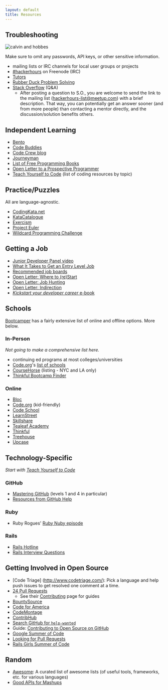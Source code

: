 ```yaml
---
layout: default
title: Resources
---
```


## Troubleshooting

![calvin and hobbes](http://picayune.uclick.com/comics/ch/1995/ch950617.gif)

Make sure to omit any passwords, API keys, or other sensitive information.

* mailing lists or IRC channels for local user groups or projects
* [#hackerhours](https://webchat.freenode.net/?channels=hackerhours) on Freenode (IRC)
* [Tutors](tutors.html)
* [Rubber Duck Problem Solving](http://www.codinghorror.com/blog/2012/03/rubber-duck-problem-solving.html)
* [Stack Overflow](http://stackoverflow.com/) (Q&A)
    * After posting a question to S.O., you are welcome to send the link to the mailing list (hackerhours-list@meetup.com) with a brief description.  That way, you can potentially get an answer sooner (and from more people) than contacting a mentor directly, and the discussion/solution benefits others.

## Independent Learning

* [Bento](http://www.bento.io)
* [Code Buddies](http://codebuddies.org/?rc=hh)
* [Code Crew blog](http://blog.codecrew.co/)
* [Journeyman](https://plus.google.com/communities/113669203485569960566?cfem=1)
* [List of Free Programming Books](http://resrc.io/list/10/list-of-free-programming-books/)
* [Open Letter to a Prospective Programmer](http://afeld.me/nerdery/500322)
* [Teach Yourself to Code](http://teachyourselftocode.com/) (list of coding resources by topic)

## Practice/Puzzles

All are language-agnostic.

* [CodingKata.net](http://codingkata.net/Katas)
* [KataCatalogue](http://codingdojo.org/cgi-bin/index.pl?KataCatalogue)
* [Exercism](http://exercism.io)
* [Project Euler](http://projecteuler.net)
* [Wildcard Programming Challenge](http://www.trywildcard.com/challenge)

## Getting a Job

* [Junior Developer Panel video](http://afeld.me/nerdery/522101)
* [What It Takes to Get an Entry Level Job](http://www.onedayonejob.com/blog/what-it-takes-to-get-an-entry-level-job/)
* [Recommended job boards](https://gist.github.com/afeld/5201086)
* [Open Letter: Where to (re)Start](http://afeld.me/nerdery/975651)
* [Open Letter: Job Hunting](http://afeld.me/nerdery/606069)
* [Open Letter: Indirection](http://afeld.me/nerdery/2920476)
* [*Kickstart your developer career* e-book](http://happybearsoftware.com/kickstart-your-developer-career)

## Schools

[Bootcamper](http://bootcamper.io/) has a fairly extensive list of online and offline options.  More below.

### In-Person

*Not going to make a comprehensive list here.*

* continuing ed programs at most colleges/universities
* [Code.org](http://www.code.org/)'s [list of schools](http://code.org/learn/local)
* [CourseHorse](http://coursehorse.com/) (listing - NYC and LA only)
* [Thinkful Bootcamp Finder](http://www.thinkful.com/bootcamps/)

### Online

* [Bloc](https://www.bloc.io)
* [Code.org](http://code.org/learn/beyond) (kid-friendly)
* [Code School](http://www.codeschool.com/)
* [LearnStreet](http://www.learnstreet.com/)
* [Skillshare](http://www.skillshare.com/classes/?levels=2&school=technology)
* [Tealeaf Academy](http://www.gotealeaf.com)
* [Thinkful](https://www.thinkful.com/)
* [Treehouse](http://teamtreehouse.com/)
* [Upcase](https://upcase.com)

## Technology-Specific

*Start with [Teach Yourself to Code](http://teachyourselftocode.com/)*

### GitHub

* [Mastering GitHub](http://hackerhours.org/resources.html#getting-involved-in-open-source) (levels 1 and 4 in particular)
* [Resources from GitHub Help](https://help.github.com/articles/what-are-other-good-resources-for-learning-git-and-github)

### Ruby

* Ruby Rogues' [Ruby Nuby episode](http://rubyrogues.com/090-rr-ruby-nuby-episode/)

### Rails

* [Rails Hotline](http://rails.pockethotline.com/)
* [Rails Interview Questions](https://github.com/afeld/rails_interview_questions)

## Getting Involved in Open Source

* [Code Triage] (http://www.codetriage.com/): Pick a language and help push issues to get resolved one comment at a time.
* [24 Pull Requests](http://24pullrequests.com/)
    * See their [Contributing](http://24pullrequests.com/contributing) page for guides
* [BountySource](https://www.bountysource.com/)
* [Code for America](http://codeforamerica.org/)
* [CodeMontage](http://codemontage.com/)
* [ContribHub](http://contribhub.com/)
* [Search GitHub for `help-wanted`](https://github.com/search?q=state%3Aopen+label%3Ahelp-wanted&type=Issues)
* Guide: [Contributing to Open Source on GitHub](https://guides.github.com/overviews/os-contributing/)
* [Google Summer of Code](https://developers.google.com/open-source/soc/)
* [Looking for Pull Requests](http://www.lookingforpullrequests.com/)
* [Rails Girls Summer of Code](http://railsgirlssummerofcode.org/)

## Random

* [Awesome](https://github.com/sindresorhus/awesome): A curated list of awesome lists (of useful tools, frameworks, etc. for various languages)
* [Good APIs for Mashups](https://gist.github.com/afeld/4952991)

